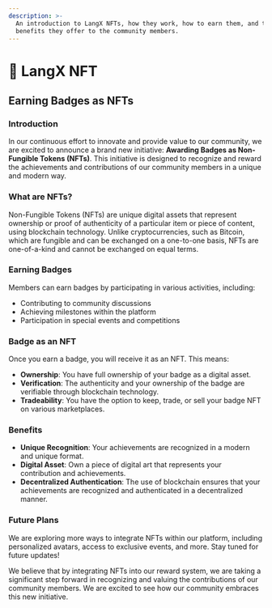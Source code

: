```yaml
---
description: >-
  An introduction to LangX NFTs, how they work, how to earn them, and the
  benefits they offer to the community members.
---
```


# 🎨 LangX NFT

## Earning Badges as NFTs

### Introduction

In our continuous effort to innovate and provide value to our community, we are excited to announce a brand new initiative: **Awarding Badges as Non-Fungible Tokens (NFTs)**. This initiative is designed to recognize and reward the achievements and contributions of our community members in a unique and modern way.

### What are NFTs?

Non-Fungible Tokens (NFTs) are unique digital assets that represent ownership or proof of authenticity of a particular item or piece of content, using blockchain technology. Unlike cryptocurrencies, such as Bitcoin, which are fungible and can be exchanged on a one-to-one basis, NFTs are one-of-a-kind and cannot be exchanged on equal terms.

### Earning Badges

Members can earn badges by participating in various activities, including:

- Contributing to community discussions
- Achieving milestones within the platform
- Participation in special events and competitions

### Badge as an NFT

Once you earn a badge, you will receive it as an NFT. This means:

- **Ownership**: You have full ownership of your badge as a digital asset.
- **Verification**: The authenticity and your ownership of the badge are verifiable through blockchain technology.
- **Tradeability**: You have the option to keep, trade, or sell your badge NFT on various marketplaces.

### Benefits

- **Unique Recognition**: Your achievements are recognized in a modern and unique format.
- **Digital Asset**: Own a piece of digital art that represents your contribution and achievements.
- **Decentralized Authentication**: The use of blockchain ensures that your achievements are recognized and authenticated in a decentralized manner.

### Future Plans

We are exploring more ways to integrate NFTs within our platform, including personalized avatars, access to exclusive events, and more. Stay tuned for future updates!

We believe that by integrating NFTs into our reward system, we are taking a significant step forward in recognizing and valuing the contributions of our community members. We are excited to see how our community embraces this new initiative.
